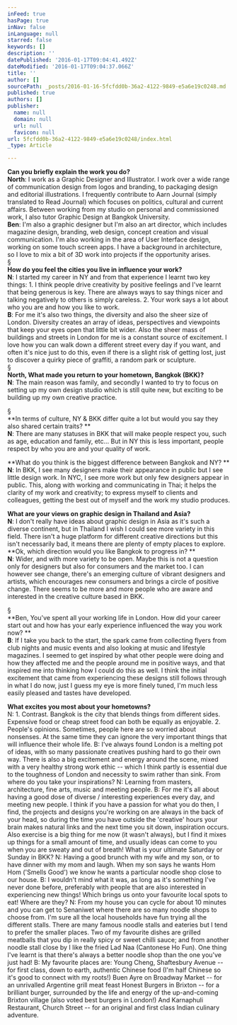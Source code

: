 ```yaml
---
inFeed: true
hasPage: true
inNav: false
inLanguage: null
starred: false
keywords: []
description: ''
datePublished: '2016-01-17T09:04:41.492Z'
dateModified: '2016-01-17T09:04:37.066Z'
title: ''
author: []
sourcePath: _posts/2016-01-16-5fcfdd0b-36a2-4122-9849-e5a6e19c0248.md
published: true
authors: []
publisher:
  name: null
  domain: null
  url: null
  favicon: null
url: 5fcfdd0b-36a2-4122-9849-e5a6e19c0248/index.html
_type: Article

---
```

**Can you briefly explain the work you do?**  
**North**: I work as a Graphic Designer and Illustrator. I work over a wide range of communication design from logos and branding, to packaging design and editorial illustrations. I frequently contribute to Aarn Journal (simply translated to Read Journal) which focuses on politics, cultural and current affairs. Between working from my studio on personal and commissioned work, I also tutor Graphic Design at Bangkok University.  
**Ben**: I'm also a graphic designer but I'm also an art director, which includes magazine design, branding, web design, concept creation and visual communication. I'm also working in the area of User Interface design, working on some touch screen apps. I have a background in architecture, so I love to mix a bit of 3D work into projects if the opportunity arises.  
§  
**How do you feel the cities you live in influence your work?**  
**N**: I started my career in NY and from that experience I learnt two key things:
1\. I think people drive creativity by positive feelings and I've learnt that being generous is key. There are always ways to say things nicer and talking negatively to others is simply careless.
2\. Your work says a lot about who you are and how you like to work.   
**B**: For me it's also two things, the diversity and also the sheer size of London. Diversity creates an array of ideas, perspectives and viewpoints that keep your eyes open that little bit wider.
Also the sheer mass of buildings and streets in London for me is a constant source of excitement. I love how you can walk down a different street every day if you want, and often it's nice just to do this, even if there is a slight risk of getting lost, just to discover a quirky piece of graffiti, a random park or sculpture.  
§  
**North, What made you return to your hometown, Bangkok (BKK)?**  
**N**: The main reason was family, and secondly I wanted to try to focus on setting up my own design studio which is still quite new, but exciting to be building up my own creative practice.
  
§  
**In terms of culture, NY & BKK differ quite a lot but would you say they also shared certain traits?
**  
**N**: There are many statuses in BKK that will make people respect you, such as age, education and family, etc... But in NY this is less important, people respect by who you are and your quality of work.
  
**What do you think is the biggest difference between Bangkok and NY?
**  
**N**: In BKK, I see many designers make their appearance in public but I see little design work. In NYC, I see more work but only few designers appear in public. This, along with working and communicating in Thai; it helps the clarity of my work and creativity; to express myself to clients and colleagues, getting the best out of myself and the work my studio produces.
  
**What are your views on graphic design in Thailand and Asia?**  
**N**: I don't really have ideas about graphic design in Asia as it's such a diverse continent, but in Thailand I wish I could see more variety in this field. There isn't a huge platform for different creative directions but this isn't necessarily bad, it means there are plenty of empty places to explore.  
**Ok, which direction would you like Bangkok to progress in? 
**  
**N**: Wider, and with more variety to be open. Maybe this is not a question only for designers but also for consumers and the market too. I can however see change, there's an emerging culture of vibrant designers and artists, which encourages new consumers and brings a circle of positive change. There seems to be more and more people who are aware and interested in the creative culture based in BKK.
  
§  
**Ben, You've spent all your working life in London. How did your career start out and how has your early experience influenced the way you work now? 
**  
**B**: If I take you back to the start, the spark came from collecting flyers from club nights and music events and also looking at music and lifestyle magazines. I seemed to get inspired by what other people were doing and how they affected me and the people around me in positive ways, and that inspired me into thinking how I could do this as well.
I think the initial excitement that came from experiencing these designs still follows through in what I do now, just I guess my eye is more finely tuned, I'm much less easily pleased and tastes have developed.
  
**What excites you most about your hometowns?**  
N: 1\. Contrast. Bangkok is the city that blends things from different sides. Expensive food or cheap street food can both be equally as enjoyable.
2\. People's opinions. Sometimes, people here are so worried about nonsenses. At the same time they can ignore the very important things that will influence their whole life.
B: I've always found London is a melting pot of ideas, with so many passionate creatives pushing hard to go their own way. There is also a big excitement and energy around the scene, mixed with a very healthy strong work ethic -- which I think partly is essential due to the toughness of London and necessity to swim rather than sink.
From where do you take your inspirations?
N: Learning from masters, architecture, fine arts, music and meeting people.
B: For me it's all about having a good dose of diverse / interesting experiences every day, and meeting new people. I think if you have a passion for what you do then, I find, the projects and designs you're working on are always in the back of your head, so during the time you have outside the 'creative' hours your brain makes natural links and the next time you sit down, inspiration occurs. Also exercise is a big thing for me now (it wasn't always), but I find it mixes up things for a small amount of time, and usually ideas can come to you when you are sweaty and out of breath!
What is your ultimate Saturday or Sunday in BKK?
N: Having a good brunch with my wife and my son, or to have dinner with my mom and laugh. When my son says he wants Hom Hom ('Smells Good') we know he wants a particular noodle shop close to our house.
B: I wouldn't mind what it was, as long as it's something I've never done before, preferably with people that are also interested in experiencing new things!
Which brings us onto your favourite local spots to eat! Where are they?
N: From my house you can cycle for about 10 minutes and you can get to Senaniwet where there are so many noodle shops to choose from. I'm sure all the local households have fun trying all the different stalls. There are many famous noodle stalls and eateries but I tend to prefer the smaller places. Two of my favourite dishes are grilled meatballs that you dip in really spicy or sweet chilli sauce; and from another noodle stall close by I like the fried Lad Naa (Cantonese Ho Fun).
One thing I've learnt is that there's always a better noodle shop than the one you've just had!
B: My favourite places are: Young Cheng, Shaftesbury Avenue -- for first class, down to earth, authentic Chinese food (I'm half Chinese so it's good to connect with my roots!)
Buen Ayre on Broadway Market -- for an unrivalled Argentine grill meat feast
Honest Burgers in Brixton -- for a brilliant burger, surrounded by the life and energy of the up-and-coming Brixton village (also voted best burgers in London!)
And Karnaphuli Restaurant, Church Street -- for an original and first class Indian culinary adventure.